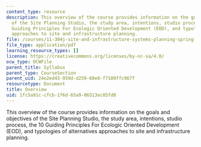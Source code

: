 ```yaml
---
content_type: resource
description: This overview of the course provides information on the goals and objectives
  of the Site Planning Studio, the study area, intentions, studio process, the 10
  Guiding Principles For Ecologic Oriented Development (EOD), and typologies of alternatives
  approaches to site and infrastructure planning.
file: /courses/11-304j-site-and-infrastructure-systems-planning-spring-2009/1fc5a91ccfcb1f6d65a906513ec85fd0_MIT11_304js09_handout.pdf
file_type: application/pdf
learning_resource_types: []
license: https://creativecommons.org/licenses/by-nc-sa/4.0/
ocw_type: OCWFile
parent_title: Syllabus
parent_type: CourseSection
parent_uid: 24e2ed43-959d-d259-68e8-f7109ffc967f
resourcetype: Document
title: Overview
uid: 1fc5a91c-cfcb-1f6d-65a9-06513ec85fd0
---
```

This overview of the course provides information on the goals and objectives of the Site Planning Studio, the study area, intentions, studio process, the 10 Guiding Principles For Ecologic Oriented Development (EOD), and typologies of alternatives approaches to site and infrastructure planning.